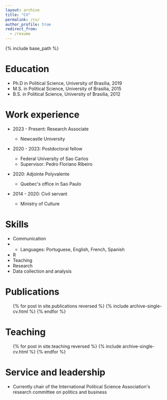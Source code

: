 ```yaml
---
layout: archive
title: "CV"
permalink: /cv/
author_profile: true
redirect_from:
  - /resume
---
```


{% include base_path %}

Education
======
* Ph.D in Political Science, University of Brasilia, 2019
* M.S. in Political Science, University of Brasilia, 2015
* B.S. in Political Science, University of Brasilia, 2012

Work experience
======
* 2023 - Present: Research Associate
  * Newcastle University

* 2020 - 2023: Postdoctoral fellow
  * Federal University of Sao Carlos
  * Supervisor: Pedro Floriano Ribeiro
    
* 2020: Adjointe Polyvalente
  * Quebec's office in Sao Paulo

* 2014 - 2020: Civil servant
  * Ministry of Culture
  
Skills
======
* Communication
* * Languages: Portuguese, English, French, Spanish
* R
* Teaching
* Research
* Data collection and analysis

Publications
======
  <ul>{% for post in site.publications reversed %}
    {% include archive-single-cv.html %}
  {% endfor %}</ul>
  
Teaching
======
  <ul>{% for post in site.teaching reversed %}
    {% include archive-single-cv.html %}
  {% endfor %}</ul>
  
Service and leadership
======
* Currently chair of the International Political Science Association's research committee on politics and business
